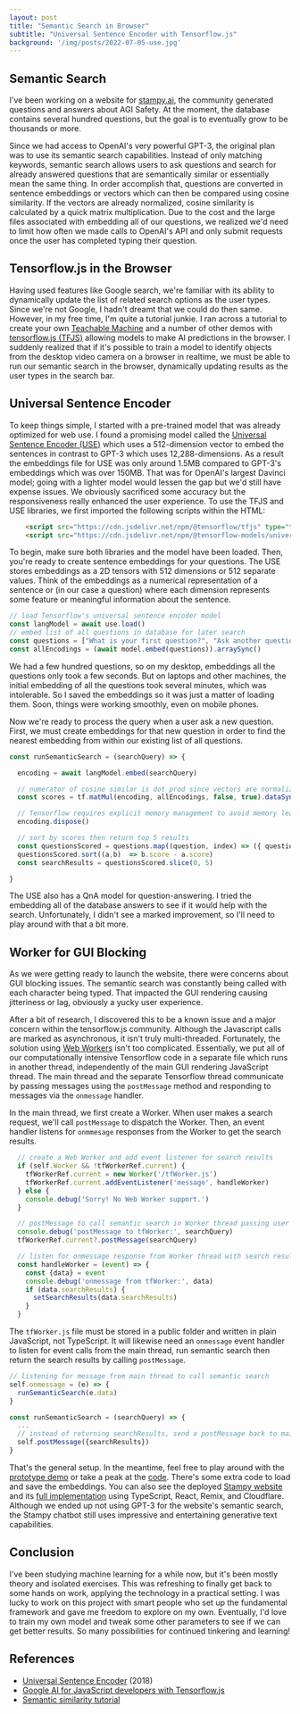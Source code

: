 ```yaml
---
layout: post
title: "Semantic Search in Browser"
subtitle: "Universal Sentence Encoder with Tensorflow.js"
background: '/img/posts/2022-07-05-use.jpg'
---
```


## Semantic Search

I've been working on a website for [stampy.ai](https://stampy.ai/wiki/Stampy), the community generated questions and answers about AGI Safety. At the moment, the database contains several hundred questions, but the goal is to eventually grow to be thousands or more.

Since we had access to OpenAI's very powerful GPT-3, the original plan was to use its semantic search capabilities. Instead of only matching keywords, semantic search allows users to ask questions and search for already answered questions that are semantically similar or essentially mean the same thing. In order accomplish that, questions are converted in sentence embeddings or vectors which can then be compared using cosine similarity. If the vectors are already normalized, cosine similarity is calculated by a quick matrix multiplication. Due to the cost and the large files associated with embedding all of our questions, we realized we'd need to limit how often we made calls to OpenAI's API and only submit requests once the user has completed typing their question.

## Tensorflow.js in the Browser

Having used features like Google search, we're familiar with its ability to dynamically update the list of related search options as the user types. Since we're not Google, I hadn't dreamt that we could do then same. However, in my free time, I'm quite a tutorial junkie. I ran across a tutorial to create your own [Teachable Machine](https://codelabs.developers.google.com/tensorflowjs-transfer-learning-teachable-machine#0) and a number of other demos with [tensorflow.js (TFJS)](https://tensorflow.github.io/tfjs/) allowing models to make AI predictions in the browser. I suddenly realized that if it's possible to train a model to identify objects from the desktop video camera on a browser in realtime, we must be able to run our semantic search in the browser, dynamically updating results as the user types in the search bar.

## Universal Sentence Encoder

To keep things simple, I started with a pre-trained model that was already optimized for web use. I found a promising model called the [Universal Sentence Encoder (USE)](https://github.com/tensorflow/tfjs-models/tree/master/universal-sentence-encoder) which uses a 512-dimension vector to embed the sentences in contrast to GPT-3 which uses 12,288-dimensions. As a result the embeddings file for USE was only around 1.5MB compared to GPT-3's embeddings which was over 150MB. That was for OpenAI's largest Davinci model; going with a lighter model would lessen the gap but we'd still have expense issues. We obviously sacrificed some accuracy but the responsiveness really enhanced the user experience. To use the TFJS and USE libraries, we first imported the following scripts within the HTML:

```html
    <script src="https://cdn.jsdelivr.net/npm/@tensorflow/tfjs" type="text/javascript"/>
    <script src="https://cdn.jsdelivr.net/npm/@tensorflow-models/universal-sentence-encoder"/>
```

To begin, make sure both libraries and the model have been loaded. Then, you're ready to create sentence embeddings for your questions. The USE stores embeddings as a 2D tensors with 512 dimensions or 512 separate values. Think of the embeddings as a numerical representation of a sentence or (in our case a question) where each dimension represents some feature or meaningful information about the sentence.

```javascript
// load Tensorflow's universal sentence encoder model
const langModel = await use.load()
// embed list of all questions in database for later search
const questions = ["What is your first question?", "Ask another question?"]
const allEncodings = (await model.embed(questions)).arraySync()
```

We had a few hundred questions, so on my desktop, embeddings all the questions only took a few seconds. But on laptops and other machines, the initial embedding of all the questions took several minutes, which was intolerable. So I saved the embeddings so it was just a matter of loading them. Soon, things were working smoothly, even on mobile phones.

Now we're ready to process the query when a user ask a new question. First, we must create embeddings for that new question in order to find the nearest embedding from within our existing list of all questions.

```javascript
const runSemanticSearch = (searchQuery) => {

  encoding = await langModel.embed(searchQuery)

  // numerator of cosine similar is dot prod since vectors are normalized
  const scores = tf.matMul(encoding, allEncodings, false, true).dataSync()

  // Tensorflow requires explicit memory management to avoid memory leaks
  encoding.dispose()

  // sort by scores then return top 5 results
  const questionsScored = questions.map((question, index) => ({ question, score }))
  questionsScored.sort((a,b)  => b.score - a.score)
  const searchResults = questionsScored.slice(0, 5)

}
```

The USE also has a QnA model for question-answering. I tried the embedding all of the database answers to see if it would help with the search. Unfortunately, I didn't see a marked improvement, so I'll need to play around with that a bit more.

## Worker for GUI Blocking

As we were getting ready to launch the website, there were concerns about GUI blocking issues. The semantic search was constantly being called with each character being typed. That impacted the GUI rendering causing jitteriness or lag, obviously a yucky user experience.

After a bit of research, I discovered this to be a known issue and a major concern within the tensorflow.js community. Although the Javascript calls are marked as asynchronous, it isn't truly multi-threaded. Fortunately, the solution using [Web Workers](https://developer.mozilla.org/en-US/docs/Web/API/Web_Workers_API/Using_web_workers) isn't too complicated. Essentially, we put all of our computationally intensive Tensorflow code in a separate file which runs in another thread, independently of the main GUI rendering JavaScript thread. The main thread and the separate Tensorflow thread communicate by passing messages using the `postMessage` method and responding to messages via the `onmessage` handler.

In the main thread, we first create a Worker. When user makes a search request, we'll call `postMessage` to dispatch the Worker. Then, an event handler listens for `onmmesage` responses from the Worker to get the search results.

```javascript
  // create a Web Worker and add event listener for search results
  if (self.Worker && !tfWorkerRef.current) {
    tfWorkerRef.current = new Worker('/tfWorker.js')
    tfWorkerRef.current.addEventListener('message', handleWorker)
  } else {
    console.debug('Sorry! No Web Worker support.')
  }

  // postMessage to call semantic search in Worker thread passing user's search query
  console.debug('postMessage to tfWorker:', searchQuery)
  tfWorkerRef.current?.postMessage(searchQuery)

  // listen for onmessage response from Worker thread with search results
  const handleWorker = (event) => {
    const {data} = event
    console.debug('onmessage from tfWorker:', data)
    if (data.searchResults) {
      setSearchResults(data.searchResults)
    }
  }
```

The `tfWorker.js` file must be stored in a public folder and written in plain JavaScript, not TypeScript. It will likewise need an `onmessage` event handler to listen for event calls from the main thread, run semantic search then return the search results by calling `postMessage`.

```javascript
// listening for message from main thread to call semantic search
self.onmessage = (e) => {
  runSemanticSearch(e.data)
}

const runSemanticSearch = (searchQuery) => {
  ...
  // instead of returning searchResults, send a postMessage back to main thread
  self.postMessage({searchResults})
}
```

That's the general setup. In the meantime, feel free to play around with the [prototype demo](https://square-pine-garment.glitch.me/) or take a peak at the [code](https://github.com/ccstan99/stampy-tfjs). There's some extra code to load and save the embeddings. You can also see the deployed [Stampy website](http://ui.stampy.ai/) and its [full implementation](https://github.com/StampyAI/stampy-ui) using TypeScript, React, Remix, and Cloudflare. Although we ended up not using GPT-3 for the website's semantic search, the Stampy chatbot still uses impressive and entertaining generative text capabilities.

## Conclusion

I've been studying machine learning for a while now, but it's been mostly theory and isolated exercises. This was refreshing to finally get back to some hands on work, applying the technology in a practical setting. I was lucky to work on this project with smart people who set up the fundamental framework and gave me freedom to explore on my own. Eventually, I'd love to train my own model and tweak some other parameters to see if we can get better results. So many possibilities for continued tinkering and learning!

## References

- [Universal Sentence Encoder](https://arxiv.org/abs/1803.11175) (2018)
- [Google AI for JavaScript developers with Tensorflow.js](https://www.edx.org/course/google-ai-for-javascript-developers-with-tensorflowjs)
- [Semantic similarity tutorial](https://www.tensorflow.org/hub/tutorials/semantic_similarity_with_tf_hub_universal_encoder)
